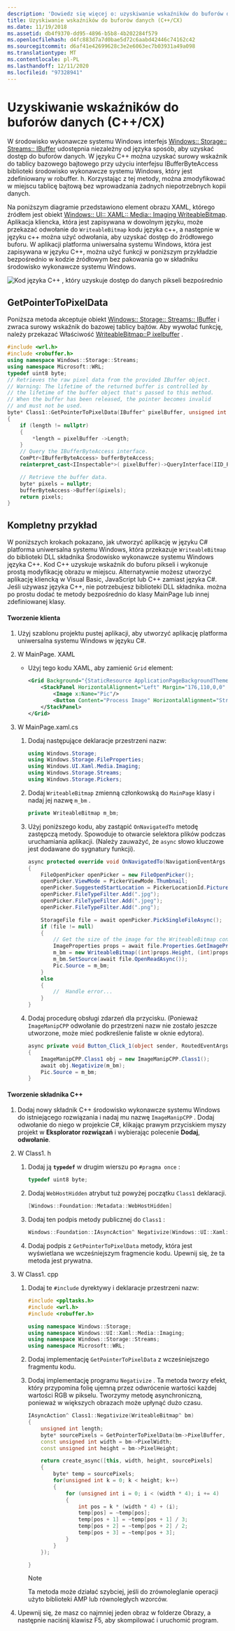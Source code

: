 ```yaml
---
description: 'Dowiedz się więcej o: uzyskiwanie wskaźników do buforów danych (C++/CX)'
title: Uzyskiwanie wskaźników do buforów danych (C++/CX)
ms.date: 11/19/2018
ms.assetid: db4f9370-dd95-4896-b5b8-4b202284f579
ms.openlocfilehash: d4fc883d7a7d0bae5d72c6aabd42446c74162c42
ms.sourcegitcommit: d6af41e42699628c3e2e6063ec7b03931a49a098
ms.translationtype: MT
ms.contentlocale: pl-PL
ms.lasthandoff: 12/11/2020
ms.locfileid: "97328941"
---
```

# <a name="obtaining-pointers-to-data-buffers-ccx"></a>Uzyskiwanie wskaźników do buforów danych (C++/CX)

W środowisko wykonawcze systemu Windows interfejs [Windows:: Storage:: Streams:: IBuffer](/uwp/api/windows.storage.streams.ibuffer) udostępnia niezależny od języka sposób, aby uzyskać dostęp do buforów danych. W języku C++ można uzyskać surowy wskaźnik do tablicy bazowego bajtowego przy użyciu interfejsu IBufferByteAccess biblioteki środowisko wykonawcze systemu Windows, który jest zdefiniowany w robuffer. h. Korzystając z tej metody, można zmodyfikować w miejscu tablicę bajtową bez wprowadzania żadnych niepotrzebnych kopii danych.

Na poniższym diagramie przedstawiono element obrazu XAML, którego źródłem jest obiekt [Windows:: UI:: XAML:: Media:: Imaging WriteableBitmap](/uwp/api/windows.ui.xaml.media.imaging.writeablebitmap). Aplikacja kliencka, która jest zapisywana w dowolnym języku, może przekazać odwołanie do `WriteableBitmap` kodu języka c++, a następnie w języku c++ można użyć odwołania, aby uzyskać dostęp do źródłowego buforu. W aplikacji platforma uniwersalna systemu Windows, która jest zapisywana w języku C++, można użyć funkcji w poniższym przykładzie bezpośrednio w kodzie źródłowym bez pakowania go w składniku środowisko wykonawcze systemu Windows.

![Kod języka C&#43;&#43; , który uzyskuje dostęp do danych pikseli bezpośrednio](../cppcx/media/ibufferbyteaccessdiagram.png "Kod języka C&#43;&#43; , który uzyskuje dostęp do danych pikseli bezpośrednio")

## <a name="getpointertopixeldata"></a>GetPointerToPixelData

Poniższa metoda akceptuje obiekt [Windows:: Storage:: Streams:: IBuffer](/uwp/api/windows.storage.streams.ibuffer) i zwraca surowy wskaźnik do bazowej tablicy bajtów. Aby wywołać funkcję, należy przekazać Właściwość [WriteableBitmap::P ixelbuffer](/uwp/api/windows.ui.xaml.media.imaging.writeablebitmap.pixelbuffer) .

```cpp
#include <wrl.h>
#include <robuffer.h>
using namespace Windows::Storage::Streams;
using namespace Microsoft::WRL;
typedef uint8 byte;
// Retrieves the raw pixel data from the provided IBuffer object.
// Warning: The lifetime of the returned buffer is controlled by
// the lifetime of the buffer object that's passed to this method.
// When the buffer has been released, the pointer becomes invalid
// and must not be used.
byte* Class1::GetPointerToPixelData(IBuffer^ pixelBuffer, unsigned int *length)
{
    if (length != nullptr)
    {
        *length = pixelBuffer ->Length;
    }
    // Query the IBufferByteAccess interface.
    ComPtr<IBufferByteAccess> bufferByteAccess;
    reinterpret_cast<IInspectable*>( pixelBuffer)->QueryInterface(IID_PPV_ARGS(&bufferByteAccess));

    // Retrieve the buffer data.
    byte* pixels = nullptr;
    bufferByteAccess->Buffer(&pixels);
    return pixels;
}
```

## <a name="complete-example"></a>Kompletny przykład

W poniższych krokach pokazano, jak utworzyć aplikację w języku C# platforma uniwersalna systemu Windows, która przekazuje `WriteableBitmap` do biblioteki DLL składnika Środowisko wykonawcze systemu Windows języka C++. Kod C++ uzyskuje wskaźnik do buforu pikseli i wykonuje prostą modyfikację obrazu w miejscu. Alternatywnie możesz utworzyć aplikację kliencką w Visual Basic, JavaScript lub C++ zamiast języka C#. Jeśli używasz języka C++, nie potrzebujesz biblioteki DLL składnika. można po prostu dodać te metody bezpośrednio do klasy MainPage lub innej zdefiniowanej klasy.

#### <a name="create-the-client"></a>Tworzenie klienta

1. Użyj szablonu projektu pustej aplikacji, aby utworzyć aplikację platforma uniwersalna systemu Windows w języku C#.

1. W MainPage. XAML

   - Użyj tego kodu XAML, aby zamienić `Grid` element:

        ```xml
        <Grid Background="{StaticResource ApplicationPageBackgroundThemeBrush}">
            <StackPanel HorizontalAlignment="Left" Margin="176,110,0,0" VerticalAlignment="Top" Width="932">
                <Image x:Name="Pic"/>
                <Button Content="Process Image" HorizontalAlignment="Stretch" VerticalAlignment="Stretch" Height="47" Click="Button_Click_1"/>
            </StackPanel>
        </Grid>
        ```

1. W MainPage.xaml.cs

   1. Dodaj następujące deklaracje przestrzeni nazw:

        ```csharp
        using Windows.Storage;
        using Windows.Storage.FileProperties;
        using Windows.UI.Xaml.Media.Imaging;
        using Windows.Storage.Streams;
        using Windows.Storage.Pickers;
        ```

   1. Dodaj `WriteableBitmap` zmienną członkowską do `MainPage` klasy i nadaj jej nazwę `m_bm` .

        ```csharp
        private WriteableBitmap m_bm;
        ```

   1. Użyj poniższego kodu, aby zastąpić `OnNavigatedTo` metodę zastępczą metody. Spowoduje to otwarcie selektora plików podczas uruchamiania aplikacji. (Należy zauważyć, że `async` słowo kluczowe jest dodawane do sygnatury funkcji).

        ```csharp
        async protected override void OnNavigatedTo(NavigationEventArgs e)
        {
            FileOpenPicker openPicker = new FileOpenPicker();
            openPicker.ViewMode = PickerViewMode.Thumbnail;
            openPicker.SuggestedStartLocation = PickerLocationId.PicturesLibrary;
            openPicker.FileTypeFilter.Add(".jpg");
            openPicker.FileTypeFilter.Add(".jpeg");
            openPicker.FileTypeFilter.Add(".png");

            StorageFile file = await openPicker.PickSingleFileAsync();
            if (file != null)
            {
                // Get the size of the image for the WriteableBitmap constructor.
                ImageProperties props = await file.Properties.GetImagePropertiesAsync();
                m_bm = new WriteableBitmap((int)props.Height, (int)props.Width);
                m_bm.SetSource(await file.OpenReadAsync());
                Pic.Source = m_bm;
            }
            else
            {
                //  Handle error...
            }
        }
        ```

   1. Dodaj procedurę obsługi zdarzeń dla przycisku. (Ponieważ `ImageManipCPP` odwołanie do przestrzeni nazw nie zostało jeszcze utworzone, może mieć podkreślenie faliste w oknie edytora).

        ```csharp
        async private void Button_Click_1(object sender, RoutedEventArgs e)
        {
            ImageManipCPP.Class1 obj = new ImageManipCPP.Class1();
            await obj.Negativize(m_bm);
            Pic.Source = m_bm;
        }
        ```

#### <a name="create-the-c-component"></a>Tworzenie składnika C++

1. Dodaj nowy składnik C++ środowisko wykonawcze systemu Windows do istniejącego rozwiązania i nadaj mu nazwę `ImageManipCPP` . Dodaj odwołanie do niego w projekcie C#, klikając prawym przyciskiem myszy projekt w **Eksplorator rozwiązań** i wybierając polecenie **Dodaj**, **odwołanie**.

1. W Class1. h

   1. Dodaj ją **`typedef`** w drugim wierszu po `#pragma once` :

        ```cpp
        typedef uint8 byte;
        ```

   1. Dodaj `WebHostHidden` atrybut tuż powyżej początku `Class1` deklaracji.

        ```cpp
        [Windows::Foundation::Metadata::WebHostHidden]
        ```

   1. Dodaj ten podpis metody publicznej do `Class1` :

        ```cpp
        Windows::Foundation::IAsyncAction^ Negativize(Windows::UI::Xaml::Media::Imaging::WriteableBitmap^ bm);
        ```

   1. Dodaj podpis z `GetPointerToPixelData` metody, która jest wyświetlana we wcześniejszym fragmencie kodu. Upewnij się, że ta metoda jest prywatna.

1. W Class1. cpp

   1. Dodaj te `#include` dyrektywy i deklaracje przestrzeni nazw:

        ```cpp
        #include <ppltasks.h>
        #include <wrl.h>
        #include <robuffer.h>

        using namespace Windows::Storage;
        using namespace Windows::UI::Xaml::Media::Imaging;
        using namespace Windows::Storage::Streams;
        using namespace Microsoft::WRL;
        ```

   1. Dodaj implementację `GetPointerToPixelData` z wcześniejszego fragmentu kodu.

   1. Dodaj implementację programu `Negativize` . Ta metoda tworzy efekt, który przypomina folię ujemną przez odwrócenie wartości każdej wartości RGB w pikselu. Tworzymy metodę asynchroniczną, ponieważ w większych obrazach może upłynąć dużo czasu.

        ```cpp
        IAsyncAction^ Class1::Negativize(WriteableBitmap^ bm)
        {
            unsigned int length;
            byte* sourcePixels = GetPointerToPixelData(bm->PixelBuffer, &length);
            const unsigned int width = bm->PixelWidth;
            const unsigned int height = bm->PixelHeight;

            return create_async([this, width, height, sourcePixels]
            {
                byte* temp = sourcePixels;
                for(unsigned int k = 0; k < height; k++)
                {
                    for (unsigned int i = 0; i < (width * 4); i += 4)
                    {
                        int pos = k * (width * 4) + (i);
                        temp[pos] = ~temp[pos];
                        temp[pos + 1] = ~temp[pos + 1] / 3;
                        temp[pos + 2] = ~temp[pos + 2] / 2;
                        temp[pos + 3] = ~temp[pos + 3];
                    }
                }
            });

        }
        ```

      > [!NOTE]
      > Ta metoda może działać szybciej, jeśli do zrównoleglanie operacji użyto biblioteki AMP lub równoległych wzorców.

1. Upewnij się, że masz co najmniej jeden obraz w folderze Obrazy, a następnie naciśnij klawisz F5, aby skompilować i uruchomić program.
